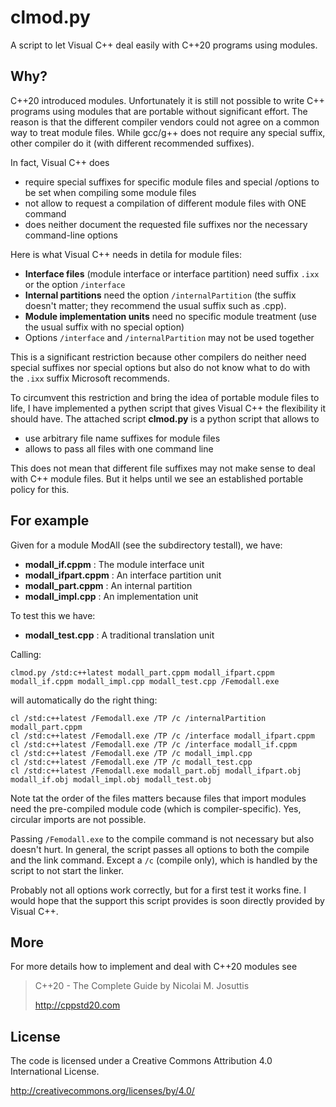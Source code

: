 # clmod.py

A script to let Visual C++ deal easily with C++20 programs using modules.

## Why?

C++20 introduced modules.
Unfortunately it is still not possible to write C++ programs using modules that are portable
without significant effort.
The reason is that the different compiler vendors could not agree on a common way to treat module files.
While gcc/g++ does not require any special suffix, other compiler do it (with different recommended suffixes).

In fact, Visual C++ does
- require special suffixes for specific module files and
  special /options to be set when compiling some module files
- not allow to request a compilation of different module files with ONE command
- does neither document the requested file suffixes nor the necessary command-line options

Here is what Visual C++ needs in detila for module files:
- **Interface files** (module interface or interface partition)
  need suffix `.ixx` or the option `/interface`
- **Internal partitions** need the option `/internalPartition`
  (the suffix doesn't matter; they recommend the usual suffix such as .cpp).
- **Module implementation units** need no specific module treatment
  (use the usual suffix with no special option)
- Options `/interface` and `/internalPartition` may not be used together

This is a significant restriction because other compilers do neither need
special suffixes nor special options but also do not know what to do with the
`.ixx` suffix Microsoft recommends.

To circumvent this restriction and bring the idea of portable module files
to life, I have implemented a pythen script that gives Visual C++ the flexibility it should have.
The attached script
 **clmod.py**
is a python script that allows to
- use arbitrary file name suffixes for module files
- allows to pass all files with one command line

This does not mean that different file suffixes may not make sense to deal
with C++ module files. But it helps until we see an established portable
policy for this.

## For example

Given for a module ModAll (see the subdirectory testall),
we have:
- **modall_if.cppm**     : The module interface unit
- **modall_ifpart.cppm** : An interface partition unit
- **modall_part.cppm**   : An internal partition
- **modall_impl.cpp**    : An implementation unit

To test this we have:
- **modall_test.cpp**    : A traditional translation unit

Calling:

    clmod.py /std:c++latest modall_part.cppm modall_ifpart.cppm modall_if.cppm modall_impl.cpp modall_test.cpp /Femodall.exe

will automatically do the right thing:

    cl /std:c++latest /Femodall.exe /TP /c /internalPartition modall_part.cppm
    cl /std:c++latest /Femodall.exe /TP /c /interface modall_ifpart.cppm
    cl /std:c++latest /Femodall.exe /TP /c /interface modall_if.cppm
    cl /std:c++latest /Femodall.exe /TP /c modall_impl.cpp
    cl /std:c++latest /Femodall.exe /TP /c modall_test.cpp
    cl /std:c++latest /Femodall.exe modall_part.obj modall_ifpart.obj modall_if.obj modall_impl.obj modall_test.obj

Note tat the order of the files matters because files that import modules need
the pre-compiled module code (which is compiler-specific).
Yes, circular imports are not possible.

Passing `/Femodall.exe` to the compile command is not necessary but also doesn't
hurt.
In general, the script passes all options to both the compile and the link command.
Except a `/c` (compile only), which is handled by the script to not start the linker.

Probably not all options work correctly, but for a first test it works fine.
I would hope that the support this script provides is soon directly provided by Visual C++.

## More

For more details how to implement and deal with C++20 modules
see

>  C++20 - The Complete Guide by Nicolai M. Josuttis
>
>  http://cppstd20.com

## License

The code is licensed under a Creative Commons Attribution 4.0 International License.

http://creativecommons.org/licenses/by/4.0/



